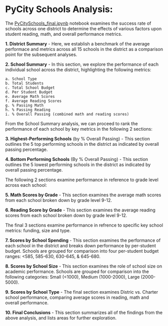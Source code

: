# PyCity Schools Analysis:

The [PyCitySchools_final.ipynb](#PyCitySchools/PyCitySchools_final.ipynb) notebook examines the success rate of schools across one district to determine the effects of various factors upon student reading, math, and overall performance metrics. 

**1. District Summary** - Here, we establish a benchmark of the average performace and metrics across all 15 schools in the district as a comparison point for the subsequent analyses.  

**2. School Summary** - In this section, we explore the performance of each individual school across the district, highlighting the following metrics:
    
    a. School Type
    b. Total Students
    c. Total School Budget
    d. Per Student Budget
    e. Average Math Scores
    f. Average Reading Scores
    g. % Passing Math
    h. % Passing Reading
    i. % Overall Passing (combined math and reading scores)

From the School Summary analysis, we can proceed to rank the performance of each school by key metrics in the following 2 sections:

**3. Highest-Performing Schools** (by % Overall Passing) - This section outlines the 5 top performing schools in the district as indicated by overall passing percentage.

**4. Bottom Performing Schools** (By % Overall Passing) - This section outlines the 5 lowest performing schools in the district as indicated by overall passing percentage.

The following 2 sections examine performance in reference to grade level across each school:

**5. Math Scores by Grade** - This section examines the average math scores from each school broken down by grade level 9-12.

**6. Reading Score by Grade** - This section examines the average reading scores from each school broken down by grade level 9-12.

The final 3 sections examine performance in refrence to specific key school metrics: funding, size and type.

**7. Scores by School Spending** - This section examines the performance of each school in the district and breaks down performance by per-student budget. Schools are grouped for comparison into four per-student budget ranges: <585, 585-630, 630-645, & 645-680. 

**8. Scores by School Size** - This section examines the role of school size on academic performance. Schools are grouped for comparison into the following categories: Small (<1000), Medium (1000-2000), Large (2000-5000).

**9. Scores by School Type** - The final section examines Distric vs. Charter school performance, comparing average scores in reading, math and overall performance.

**10. Final Conclusions** - This section summarizes all of the findings from the above analysis, and lists areas for further exploration.
